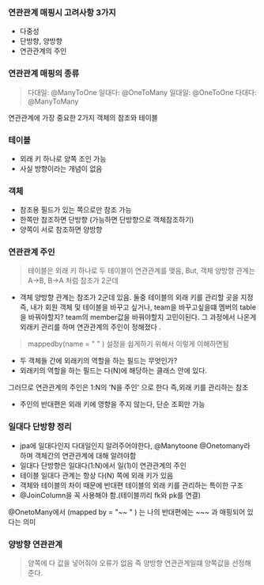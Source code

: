 ### 연관관계 매핑시 고려사항 3가지

- 다중성
- 단방향, 양방향
- 연관관계의 주인

### 연관관계 매핑의 종류
> 다대일: @ManyToOne 
 일대다: @OneToMany 
 일대일: @OneToOne 
 다대다: @ManyToMany

연관관계에 가장 중요한 2가지 
객체의 참조와 테이블

### 테이블
- 외래 키 하나로 양쪽 조인 가능
- 사실 방향이라는 개념이 없음

### 객체
- 참조용 필드가 있는 쪽으로만 참조 가능
- 한쪽만 참조하면 단방향 (가능하면 단방향으로 객체참조하기)
- 양쪽이 서로 참조하면 양방향

### 연관관계 주인
> 테이블은 외래 키 하나로 두 테이블이 연관관계를 맺음, But, 객체 양방향 관계는 A->B, B->A 처럼 참조가 2군데
- 객체 양방향 관계는 참조가 2군데 있음. 둘중 테이블의 외래 키를 관리할 곳을 지정
즉, 내가 회원 객체 및 테이블을 바꾸고 싶거나, team을 바꾸고싶을떄 멤버의 table을 바꿔야할지? team의 member값을 바꿔야할지 고민이된다.
그 과정에서 나온게 외래키 관리를 하며 연관관계의 주인이 정해졌다 .

> mappedby(name = " " ) 설정을 쉽게하기 위해서 이렇게 이해하면됨
- 두 객체들 간에 외래키의 역할을 하는 필드는 무엇인가?
- 외래키의 역할을 하는 필드는 다(N)에 해당하는 클래스 안에 있다.

그러므로 연관관계의 주인은 1:N의 'N을 주인' 으로 한다 즉,외래 키를 관리하는 참조
- 주인의 반대편은 외래 키에 영향을 주지 않는다, 단순 조회만 가능

### 일대다 단방향 정리
 - jpa에 일대다인지 다대일인지 알려주어야한다, @Manytoone @Onetomany라 하며 객체간의 연관관계에 대해 알려야함
 - 일대다 단방향은 일대다(1:N)에서 일(1)이 연관관계의 주인
 - 테이블 일대다 관계는 항상 다(N) 쪽에 외래 키가 있음
 - 객체와 테이블의 차이 때문에 반대편 테이블의 외래 키를 관리하는 특이한 구조
 - @JoinColumn을 꼭 사용해야 함.(테이블끼리 fk와 pk를 연결) 

@OnetoMany에서 (mapped by = "~~ " ) 
는 나의 반대편에는 ~~~ 과 매핑되어 있다는 의미 


### 양방향 연관관계 
> 양쪽에 다 값을 넣어줘야 오류가 없음 즉 양방향 연관관계일떄 양쪽값을 선정해준다.





